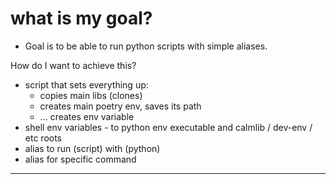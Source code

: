 # what is my goal?

- Goal is to be able to run python scripts with simple aliases.

How do I want to achieve this?
- script that sets everything up:
  - copies main libs (clones)
  - creates main poetry env, saves its path
  - ... creates env variable 
- shell env variables - to python env executable and calmlib / dev-env / etc roots
- alias to run (script) with (python)
- alias for specific command

---
